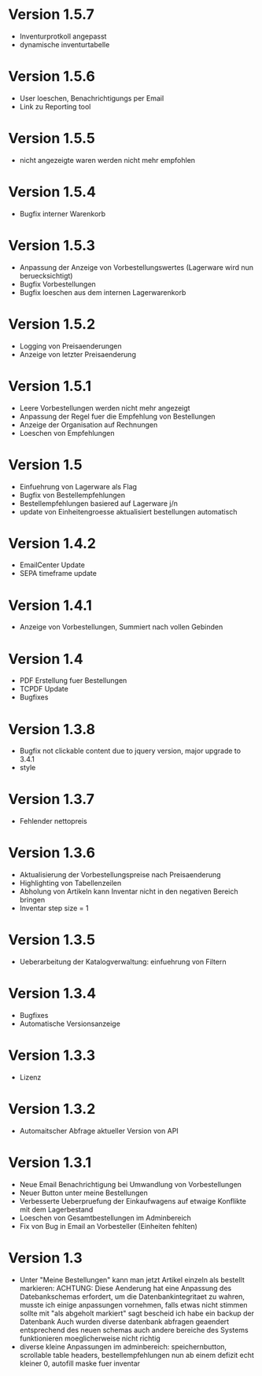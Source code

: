 # Version 1.5.7
- Inventurprotkoll angepasst
- dynamische inventurtabelle

# Version 1.5.6
- User loeschen, Benachrichtigungs per Email
- Link zu Reporting tool

# Version 1.5.5
- nicht angezeigte waren werden nicht mehr empfohlen

# Version 1.5.4
- Bugfix interner Warenkorb

# Version 1.5.3
- Anpassung der Anzeige von Vorbestellungswertes (Lagerware wird nun beruecksichtigt)
- Bugfix Vorbestellungen
- Bugfix loeschen aus dem internen Lagerwarenkorb

# Version 1.5.2
- Logging von Preisaenderungen
- Anzeige von letzter Preisaenderung

# Version 1.5.1
- Leere Vorbestellungen werden nicht mehr angezeigt
- Anpassung der Regel fuer die Empfehlung von Bestellungen
- Anzeige der Organisation auf Rechnungen
- Loeschen von Empfehlungen

# Version 1.5
- Einfuehrung von Lagerware als Flag
- Bugfix von Bestellempfehlungen
- Bestellempfehlungen basiered auf Lagerware j/n
- update von Einheitengroesse aktualisiert bestellungen automatisch

# Version 1.4.2
- EmailCenter Update
- SEPA timeframe update

# Version 1.4.1
- Anzeige von Vorbestellungen, Summiert nach vollen Gebinden

# Version 1.4
- PDF Erstellung fuer Bestellungen
- TCPDF Update
- Bugfixes

# Version 1.3.8
- Bugfix not clickable content due to jquery version, major upgrade to 3.4.1
- style

# Version 1.3.7
- Fehlender nettopreis

# Version 1.3.6
- Aktualisierung der Vorbestellungspreise nach Preisaenderung
- Highlighting von Tabellenzeilen
- Abholung von Artikeln kann Inventar nicht in den negativen Bereich bringen
- Inventar step size = 1

# Version 1.3.5
- Ueberarbeitung der Katalogverwaltung: einfuehrung von Filtern

# Version 1.3.4
- Bugfixes
- Automatische Versionsanzeige

# Version 1.3.3
- Lizenz

# Version 1.3.2
- Automaitscher Abfrage aktueller Version von API

# Version 1.3.1
- Neue Email Benachrichtigung bei Umwandlung von Vorbestellungen
- Neuer Button unter meine Bestellungen
- Verbesserte Ueberpruefung der Einkaufwagens auf etwaige Konflikte mit dem Lagerbestand
- Loeschen von Gesamtbestellungen im Adminbereich
- Fix von Bug in Email an Vorbesteller (Einheiten fehlten)

# Version 1.3
- Unter "Meine Bestellungen" kann man jetzt Artikel einzeln als bestellt markieren:
	ACHTUNG: Diese Aenderung hat eine Anpassung des Datebankschemas erfordert, um die Datenbankintegritaet zu wahren, musste ich einige anpassungen vornehmen, falls etwas nicht stimmen sollte mit "als abgeholt markiert" sagt bescheid ich habe ein backup der Datenbank
	Auch wurden diverse datenbank abfragen geaendert entsprechend des neuen schemas auch andere bereiche des Systems funktionieren moeglicherweise nicht richtig
- diverse kleine Anpassungen im adminbereich: speichernbutton, scrollable table headers, bestellempfehlungen nun ab einem defizit echt kleiner 0, autofill maske fuer inventar